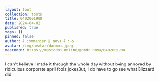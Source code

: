 ```yaml
---
layout: toot
collection: toots
title: 0402001900
date: 2024-04-02
published: true
tags: []
pinned: false
author: ⸸ commander ░ nova ⸸ :~$
avatar: /img/avatar/daemon.jpeg
mastodon: https://mastodon.online/@cmdr_nova/0402001900
---
```


I can't believe I made it through the whole day without being annoyed by ridiculous corporate april fools jokesBut, I do have to go see what Blizzard did

